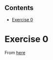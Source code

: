 <!-- START doctoc generated TOC please keep comment here to allow auto update -->
<!-- DON'T EDIT THIS SECTION, INSTEAD RE-RUN doctoc TO UPDATE -->
## Contents

- [Exercise 0](#exercise-0)

<!-- END doctoc generated TOC please keep comment here to allow auto update -->

# Exercise 0

From [here](https://www.openpolicyagent.org/docs/latest/#putting-it-together)
